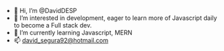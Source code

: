 - 👋 Hi, I’m @DavidDESP
- 👀 I’m interested in development, eager to learn more of Javascript daily to become a Full stack dev.
- 🌱 I’m currently learning Javascript, MERN
- 📫 david_segura92@hotmail.com

<!---
DavidDESP/DavidDESP is a ✨ special ✨ repository because its `README.md` (this file) appears on your GitHub profile.
You can click the Preview link to take a look at your changes.
--->
